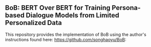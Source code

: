 ## BoB: BERT Over BERT for Training Persona-based Dialogue Models from Limited Personalized Data



This repository provides the implementation of BoB using the author's instructions found here: https://github.com/songhaoyu/BoB:
